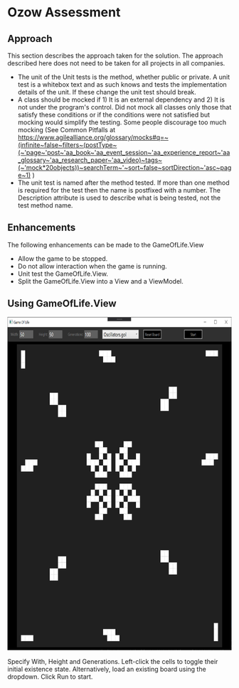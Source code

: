 # Ozow Assessment

## Approach
This section describes the approach taken for the solution. The approach described here does not need to be taken for all projects in all companies.
* The unit of the Unit tests is the method, whether public or private. A unit test is a whitebox text and as such knows and tests the implementation details of the unit. If these change the unit test should break.
* A class should be mocked if 1) It is an external dependency and 2) It is not under the program's control. Did not mock all classes only those that satisfy these conditions or if the conditions were not satisfied but mocking would simplify the testing. Some people discourage too much mocking (See Common Pitfalls at https://www.agilealliance.org/glossary/mocks#q=~(infinite~false~filters~(postType~(~'page~'post~'aa_book~'aa_event_session~'aa_experience_report~'aa_glossary~'aa_research_paper~'aa_video)~tags~(~'mock*20objects))~searchTerm~'~sort~false~sortDirection~'asc~page~1) )
* The unit test is named after the method tested. If more than one method is required for the test then the name is postfixed with a number. The Description attribute is used to describe what is being tested, not the test method name.

## Enhancements
The following enhancements can be made to the GameOfLife.View
* Allow the game to be stopped. 
* Do not allow interaction when the game is running.
* Unit test the GameOfLife.View.
* Split the GameOfLife.View into a View and a ViewModel.

## Using GameOfLife.View

<img src="https://github.com/keithecza/ozow/blob/master/GameOfLife.View.png" width="750" height="750" />

Specify With, Height and Generations. Left-click the cells to toggle their initial existence state. Alternatively, load an existing board using the dropdown. Click Run to start.
